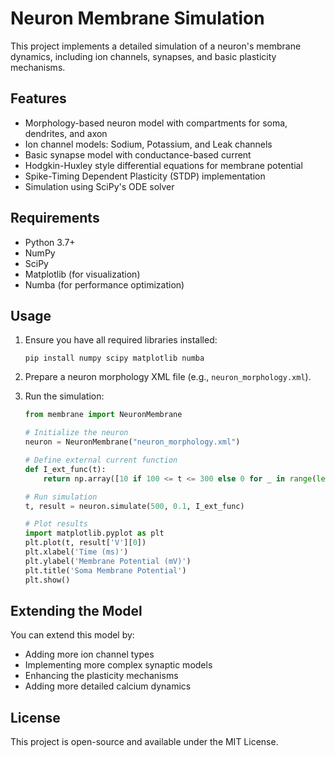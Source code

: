 # Neuron Membrane Simulation

This project implements a detailed simulation of a neuron's membrane dynamics, including ion channels, synapses, and basic plasticity mechanisms.

## Features

- Morphology-based neuron model with compartments for soma, dendrites, and axon
- Ion channel models: Sodium, Potassium, and Leak channels
- Basic synapse model with conductance-based current
- Hodgkin-Huxley style differential equations for membrane potential
- Spike-Timing Dependent Plasticity (STDP) implementation
- Simulation using SciPy's ODE solver

## Requirements

- Python 3.7+
- NumPy
- SciPy
- Matplotlib (for visualization)
- Numba (for performance optimization)

## Usage

1. Ensure you have all required libraries installed:
   ```
   pip install numpy scipy matplotlib numba
   ```

2. Prepare a neuron morphology XML file (e.g., `neuron_morphology.xml`).

3. Run the simulation:
   ```python
   from membrane import NeuronMembrane

   # Initialize the neuron
   neuron = NeuronMembrane("neuron_morphology.xml")

   # Define external current function
   def I_ext_func(t):
       return np.array([10 if 100 <= t <= 300 else 0 for _ in range(len(neuron.compartments))])

   # Run simulation
   t, result = neuron.simulate(500, 0.1, I_ext_func)

   # Plot results
   import matplotlib.pyplot as plt
   plt.plot(t, result['V'][0])
   plt.xlabel('Time (ms)')
   plt.ylabel('Membrane Potential (mV)')
   plt.title('Soma Membrane Potential')
   plt.show()
   ```

## Extending the Model

You can extend this model by:
- Adding more ion channel types
- Implementing more complex synaptic models
- Enhancing the plasticity mechanisms
- Adding more detailed calcium dynamics

## License

This project is open-source and available under the MIT License.
